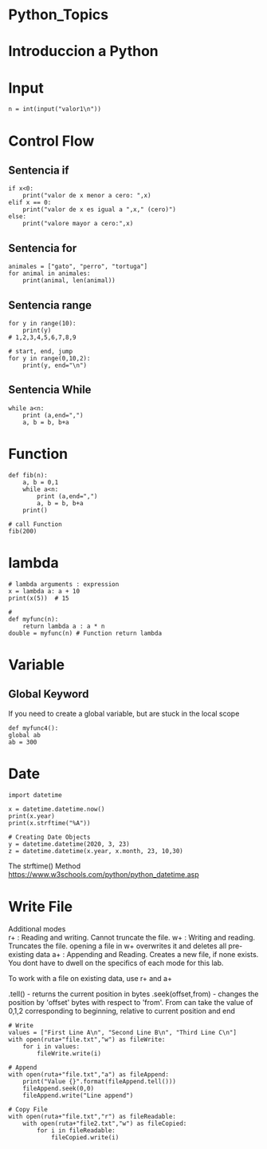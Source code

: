 # Python_Topics
<h1>Introduccion a Python</h1>

# Input
    n = int(input("valor1\n"))

# Control Flow

## Sentencia if

    if x<0:
        print("valor de x menor a cero: ",x)
    elif x == 0:
        print("valor de x es igual a ",x," (cero)")
    else:
        print("valore mayor a cero:",x) 

## Sentencia for

    animales = ["gato", "perro", "tortuga"]
    for animal in animales:
        print(animal, len(animal))

## Sentencia range

    for y in range(10):
        print(y)
    # 1,2,3,4,5,6,7,8,9

    # start, end, jump
    for y in range(0,10,2):
        print(y, end="\n")

## Sentencia While
    
    while a<n:
        print (a,end=",")
        a, b = b, b+a

# Function

    def fib(n):
        a, b = 0,1
        while a<n:
            print (a,end=",")
            a, b = b, b+a
        print()

    # call Function
    fib(200)


# lambda

    # lambda arguments : expression
    x = lambda a: a + 10
    print(x(5))  # 15

    # 
    def myfunc(n):
        return lambda a : a * n
    double = myfunc(n) # Function return lambda


# Variable

## Global Keyword
If you need to create a global variable, but are stuck in the local scope

    def myfunc4():
    global ab
    ab = 300

# Date

    import datetime

    x = datetime.datetime.now()
    print(x.year)
    print(x.strftime("%A")) 

    # Creating Date Objects
    y = datetime.datetime(2020, 3, 23)
    z = datetime.datetime(x.year, x.month, 23, 10,30)

The strftime() Method
https://www.w3schools.com/python/python_datetime.asp

# Write File
Additional modes  
r+ : Reading and writing. Cannot truncate the file.
w+ : Writing and reading. Truncates the file.
    opening a file in w+ overwrites it and deletes all pre-existing data
a+ : Appending and Reading. Creates a new file, if none exists. You dont have to dwell on the specifics of each mode for this lab.

To work with a file on existing data, use r+ and a+

.tell() - returns the current position in bytes
.seek(offset,from) - changes the position by 'offset' bytes with respect to 'from'. From can take the value of 0,1,2 corresponding to beginning, relative to current position and end

    # Write
    values = ["First Line A\n", "Second Line B\n", "Third Line C\n"]
    with open(ruta+"file.txt","w") as fileWrite:
        for i in values:
            fileWrite.write(i)

    # Append
    with open(ruta+"file.txt","a") as fileAppend:
        print("Value {}".format(fileAppend.tell())) 
        fileAppend.seek(0,0)
        fileAppend.write("Line append")

    # Copy File
    with open(ruta+"file.txt","r") as fileReadable:
        with open(ruta+"file2.txt","w") as fileCopied:
            for i in fileReadable:
                fileCopied.write(i)
